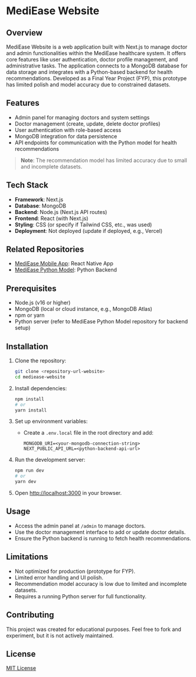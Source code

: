 # MediEase Website

## Overview
MediEase Website is a web application built with Next.js to manage doctor and admin functionalities within the MediEase healthcare system. It offers core features like user authentication, doctor profile management, and administrative tasks. The application connects to a MongoDB database for data storage and integrates with a Python-based backend for health recommendations. Developed as a Final Year Project (FYP), this prototype has limited polish and model accuracy due to constrained datasets.

## Features
- Admin panel for managing doctors and system settings
- Doctor management (create, update, delete doctor profiles)
- User authentication with role-based access
- MongoDB integration for data persistence
- API endpoints for communication with the Python model for health recommendations
> **Note**: The recommendation model has limited accuracy due to small and incomplete datasets.

## Tech Stack
- **Framework**: Next.js
- **Database**: MongoDB
- **Backend**: Node.js (Next.js API routes)
- **Frontend**: React (with Next.js)
- **Styling**: CSS (or specify if Tailwind CSS, etc., was used)
- **Deployment**: Not deployed (update if deployed, e.g., Vercel)

## Related Repositories
- [MediEase Mobile App](https://github.com/Jooker302/MediEaseUserApp): React Native App
- [MediEase Python Model](https://github.com/Jooker302/MediEaseAIModel): Python Backend

## Prerequisites
- Node.js (v16 or higher)
- MongoDB (local or cloud instance, e.g., MongoDB Atlas)
- npm or yarn
- Python server (refer to MediEase Python Model repository for backend setup)

## Installation
1. Clone the repository:
   ```bash
   git clone <repository-url-website>
   cd mediease-website
   ```

2. Install dependencies:
   ```bash
   npm install
   # or
   yarn install
   ```

3. Set up environment variables:
   - Create a `.env.local` file in the root directory and add:
     ```env
     MONGODB_URI=<your-mongodb-connection-string>
     NEXT_PUBLIC_API_URL=<python-backend-api-url>
     ```

4. Run the development server:
   ```bash
   npm run dev
   # or
   yarn dev
   ```

5. Open [http://localhost:3000](http://localhost:3000) in your browser.

## Usage
- Access the admin panel at `/admin` to manage doctors.
- Use the doctor management interface to add or update doctor details.
- Ensure the Python backend is running to fetch health recommendations.

## Limitations
- Not optimized for production (prototype for FYP).
- Limited error handling and UI polish.
- Recommendation model accuracy is low due to limited and incomplete datasets.
- Requires a running Python server for full functionality.

## Contributing
This project was created for educational purposes. Feel free to fork and experiment, but it is not actively maintained.

## License
[MIT License](LICENSE)
